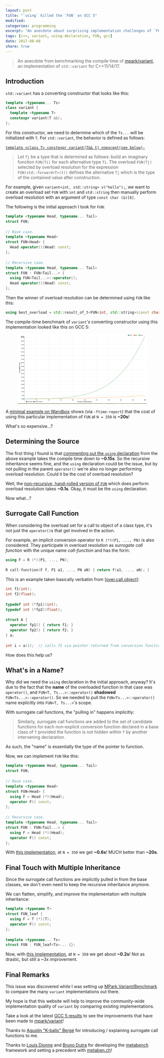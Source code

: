 ```yaml
---
layout: post
title: "`using` killed the `FUN` on GCC 5"
modified:
categories: programming
excerpt: "An anecdote about surprising implementation challenges of `FUN`."
tags: [c++, variant, using-declaration, FUN, gcc]
date: 2017-08-08
share: true
---
```


> An anecdote from benchmarking the compile time of [mpark/variant],
> an implementation of `std::variant` for C++11/14/17.

## Introduction

`std::variant` has a converting constructor that looks like this:

```c++
template <typename... Ts>
class variant {
  template <typename T>
  constexpr variant(T &&);
};
```

For this constructor, we need to determine which of the `Ts...` will be
initialized with `T`. For `std::variant`, the behavior is defined as follows:

[`template <class T> constexpr variant(T&& t) noexcept(see below);`](http://eel.is/c++draft/variant#ctor-12)

> Let `Tj` be a type that is determined as follows: build an imaginary
> function `FUN(Ti)` for each alternative type `Ti`. The overload `FUN(Tj)`
> selected by overload resolution for the expression
> `FUN(std::forward<T>(t))` defines the alternative `Tj` which is the type
> of the contained value after construction.

For example, given `variant<int, std::string> v("hello");`, we want to create
an overload set `FUN` with `int` and `std::string` then manually perform
overload resolution with an argument of type `const char (&)[6]`.

The following is the initial approach I took for `FUN`:

```c++
template <typename Head, typename... Tail>
struct FUN;

// Base case.
template <typename Head>
struct FUN<Head> {
  Head operator()(Head) const;
};

// Recursive case.
template <typename Head, typename... Tail>
struct FUN : FUN<Tail...> {
  using FUN<Tail...>::operator();
  Head operator()(Head) const;
};
```

Then the winner of overload resolution can be determined using `FUN` like this:

```c++
using best_overload = std::result_of_t<FUN<int, std::string>(const char (&)[6])>;
```

The compile-time benchmark of `variant`'s converting constructor using this
implementation looked like this on GCC 5:

<figure>
  <img src="/images/bench.png" alt="Compile-time Benchmark">
</figure>

A [minimal example on Wandbox] shows (via `-ftime-report`) that the cost of
using this particular implementation of `FUN` at `N = 350` is __~20s__!

What's so expensive...?

[mpark/variant]: https://github.com/mpark/variant
[minimal example on Wandbox]: https://wandbox.org/permlink/rcmDjQCaF311MvkB

## Determining the Source

The first thing I found is that [commenting out the `using` declaration] from
the above example takes the compile time down to __~0.15s__. So the recursive
inheritance seems fine, and the `using` declaration could be the issue,
but by not pulling in the parent `operator()` we're also no longer performing
overload resolution. Could it be the cost of overload resolution?

Well, the [non-recursive, hand-rolled version of `FUN`] which does perform
overload resolution takes __~0.1s__. Okay, it must be the `using`
declaration.

Now what...?

[commenting out the `using` declaration]: https://wandbox.org/permlink/ex7gpsGblVzC6Ahb
[non-recursive, hand-rolled version of `FUN`]: https://wandbox.org/permlink/H0GzXu1mP7mF0zvt

## Surrogate Call Function

When considering the overload set for a call to object of a class type,
it's not just the `operator()`s that get involved in the action.

For example, an implicit conversion operator to `R (*)(P1, ..., PN)` is also
considered. They participate in overload resolution as _surrogate call function_
with the unique name _call-function_ and has the form:

```c++
using F = R (*)(P1, ..., PN);

R call-function(F f, P1 a1, ..., PN aN) { return f(a1, ..., aN); }
```

This is an example taken basically verbatim from [[over.call.object]]:

```c++
int f1(int);
int f2(float);

typedef int (*fp1)(int);
typedef int (*fp2)(float);

struct A {
  operator fp1() { return f1; }
  operator fp2() { return f2; }
} a;

int i = a(1);  // calls f1 via pointer returned from conversion function
```

How does this help us?

[over.call.object]: http://eel.is/c++draft/over.call.object#4

## What's in a Name?

Why did we need the `using` declaration in the initial approach, anyway?
It's due to the fact that the __name__ of the overloaded function in
that case was `operator()`, and `FUN<T, Ts...>::operator()` __shadowed__
`FUN<Ts...>::operator()`. So we needed to pull the
`FUN<Ts...>::operator()` name explicitly into `FUN<T, Ts...>`'s scope.

With surrogate call functions, the "pulling in" happens implicitly:

> Similarly, surrogate call functions are added to the set of candidate
> functions for each non-explicit conversion function declared in a base
> class of `T` provided the function is not hidden within `T` by another
> intervening declaration.

As such, the "name" is essentially the type of the pointer to function.

Now, we can implement `FUN` like this:

```c++
template <typename Head, typename... Tail>
struct FUN;

// Base case.
template <typename Head>
struct FUN<Head> {
  using F = Head (*)(Head);
  operator F() const;
};

// Recursive case.
template <typename Head, typename... Tail>
struct FUN : FUN<Tail...> {
  using F = Head (*)(Head);
  operator F() const;
};
```

With [this implementation](https://wandbox.org/permlink/KQm3wbkCufSvOmoJ),
at `N = 350` we get __~0.6s__! MUCH better than __~20s__.

## Final Touch with Multiple Inheritance

Since the surrogate call functions are implicitly pulled in from the base
classes, we don't even need to keep the recursive inheritance anymore.

We can flatten, simplify, and improve the implementation with multiple
inheritance:

```c++
template <typename T>
struct FUN_leaf {
  using F = T (*)(T);
  operator F() const;
};

template <typename... Ts>
struct FUN : FUN_leaf<Ts>... {};
```

Now, with [this implementation](https://wandbox.org/permlink/wJk5gmghjNMl0tBq),
at `N = 350` we get about __~0.2s__! Not as drastic, but still a ~3x improvement.

## Final Remarks

This issue was discovered while I was setting up [MPark.Variant/Benchmark] to
compare the many `variant` implementations out there.

My hope is that this website will help to improve the community-wide
implementation quality of `variant` by comparing existing implementations.

Take a look at the latest [GCC 5 results] to see the improvements that
have been made to [mpark/variant]!

Thanks to [Agustín "K-ballo" Bergé] for introducing / explaining
surrogate call functions to me.

Thanks to [Louis Dionne] and [Bruno Dutra] for developing the [metabench]
framework and setting a precedent with [metaben.ch]!

[MPark.Variant/Benchmark]: https://mpark.github.io/variant
[GCC 5 results]: https://mpark.github.io/variant/compile_time/gcc-5/ctor.fwd/index.html
[Agustín "K-ballo" Bergé]: https://github.com/K-ballo
[metabench]: https://github.com/ldionne/metabench
[metaben.ch]: metaben.ch
[Louis Dionne]: https://github.com/ldionne
[Bruno Dutra]: https://github.com/brunocodutra
